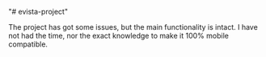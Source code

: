 "# evista-project" 

The project has got some issues, but the main functionality is intact.
I have not had the time, nor the exact knowledge to make it 100% mobile compatible.
